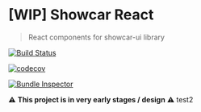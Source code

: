 # [WIP] Showcar React

> React components for showcar-ui library

[![Build Status](https://travis-ci.org/Scout24/showcar-react.svg?branch=master)](https://travis-ci.org/Scout24/showcar-react)

[![codecov](https://codecov.io/gh/Scout24/showcar-react/branch/master/graph/badge.svg)](https://codecov.io/gh/Scout24/showcar-react)

[![Bundle Inspector](https://img.shields.io/badge/bundle-inspector-blue.svg)](https://scout24.github.io/showcar-react-docs/statistics/statistics.html)

⚠️ **This project is in very early stages / design** ⚠️
test2
